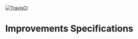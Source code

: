 [![TravisCI](https://travis-ci.org/ImproveMyTown/improvements_spec.svg?branch=master)](https://travis-ci.org/ImproveMyTown/improvements_spec/branches)

# Improvements Specifications
